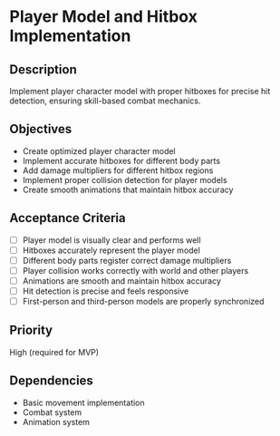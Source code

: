 # Player Model and Hitbox Implementation

## Description

Implement player character model with proper hitboxes for precise hit detection, ensuring skill-based combat mechanics.

## Objectives

- Create optimized player character model
- Implement accurate hitboxes for different body parts
- Add damage multipliers for different hitbox regions
- Implement proper collision detection for player models
- Create smooth animations that maintain hitbox accuracy

## Acceptance Criteria

- [ ] Player model is visually clear and performs well
- [ ] Hitboxes accurately represent the player model
- [ ] Different body parts register correct damage multipliers
- [ ] Player collision works correctly with world and other players
- [ ] Animations are smooth and maintain hitbox accuracy
- [ ] Hit detection is precise and feels responsive
- [ ] First-person and third-person models are properly synchronized

## Priority

High (required for MVP)

## Dependencies

- Basic movement implementation
- Combat system
- Animation system
